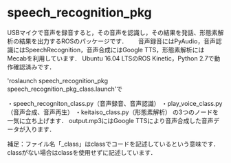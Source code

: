 # speech_recognition_pkg
USBマイクで音声を録音すると，その音声を認識し，その結果を発話、形態素解析の結果を出力するROSのパッケージです．　　
音声録音にはPyAudio，音声認識にはSpeechRecognition，音声合成にはGoogle TTS，形態素解析にはMecabを利用しています．
Ubuntu 16.04 LTSのROS Kinetic，Python 2.7で動作確認済みです．

'roslaunch speech_recognition_pkg speech_recognition_pkg_class.launch'で

・speech_recogniton_class.py（音声録音、音声認識）
・play_voice_class.py（音声合成、音声再生）
・keitaiso_class.py（形態素解析）
の3つのノードを一気に立ち上げます．
output.mp3にはGoogle TTSにより音声合成した音声データが入ります．

補足：ファイル名「_class」はclassでコードを記述しているという意味です．classがない場合はclassを使用せずに記述しています．
